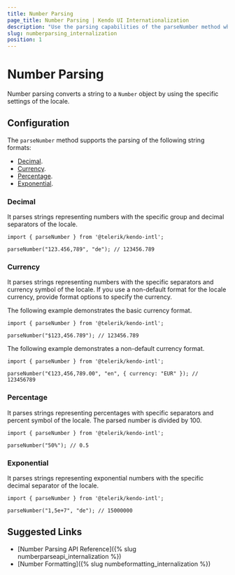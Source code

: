 ```yaml
---
title: Number Parsing
page_title: Number Parsing | Kendo UI Internationalization
description: "Use the parsing capabilities of the parseNumber method when working with the Kendo UI Internationalization package."
slug: numberparsing_internalization
position: 1
---
```


# Number Parsing

Number parsing converts a string to a `Number` object by using the specific settings of the locale.

## Configuration

The `parseNumber` method supports the parsing of the following string formats:

* [Decimal](#decimal).
* [Currency](#currency).
* [Percentage](#percentage).
* [Exponential](#exponential).

### Decimal

It parses strings representing numbers with the specific group and decimal separators of the locale.

    import { parseNumber } from '@telerik/kendo-intl';

    parseNumber("123.456,789", "de"); // 123456.789

### Currency

It parses strings representing numbers with the specific separators and currency symbol of the locale. If you use a non-default format for the locale currency, provide format options to specify the currency.

The following example demonstrates the basic currency format.

    import { parseNumber } from '@telerik/kendo-intl';

    parseNumber("$123,456.789"); // 123456.789

The following example demonstrates a non-default currency format.

    import { parseNumber } from '@telerik/kendo-intl';

    parseNumber("€123,456,789.00", "en", { currency: "EUR" }); // 123456789

### Percentage

It parses strings representing percentages with specific separators and percent symbol of the locale. The parsed number is divided by 100.

    import { parseNumber } from '@telerik/kendo-intl';

    parseNumber("50%"); // 0.5

### Exponential

It parses strings representing exponential numbers with the specific decimal separator of the locale.

    import { parseNumber } from '@telerik/kendo-intl';

    parseNumber("1,5e+7", "de"); // 15000000

## Suggested Links

* [Number Parsing API Reference]({% slug numberparseapi_internalization %})
* [Number Formatting]({% slug numbeformatting_internalization %})
